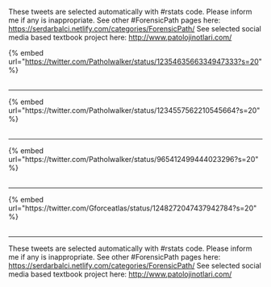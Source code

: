 

These tweets are selected automatically with #rstats code. Please inform me if any is inappropriate.
See other #ForensicPath pages here: https://serdarbalci.netlify.com/categories/ForensicPath/ 
See selected social media based textbook project here: http://www.patolojinotlari.com/

{% embed url="https://twitter.com/Patholwalker/status/1235463566334947333?s=20" %}<br>
<br>
<hr>
{% embed url="https://twitter.com/Patholwalker/status/1234557562210545664?s=20" %}<br>
<br>
<hr>
{% embed url="https://twitter.com/Patholwalker/status/965412499444023296?s=20" %}<br>
<br>
<hr>
{% embed url="https://twitter.com/Gforceatlas/status/1248272047437942784?s=20" %}<br>
<br>
<hr>


These tweets are selected automatically with #rstats code. Please inform me if any is inappropriate.
See other #ForensicPath pages here: https://serdarbalci.netlify.com/categories/ForensicPath/ 
See selected social media based textbook project here: http://www.patolojinotlari.com/
